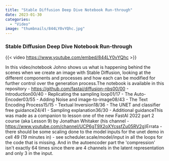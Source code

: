 ```yaml
---
title: "Stable Diffusion Deep Dive Notebook Run-through"
date: 2023-01-30
categories: 
  - "Video"
image: "thumbnails/844LY0vYQhc.jpg"
---
```


### Stable Diffusion Deep Dive Notebook Run-through

{{< video https://www.youtube.com/embed/844LY0vYQhc >}}

In this video/notebook Johno shows us what is happening behind the scenes when we create an image with Stable Diffusion, looking at the different components and processes and how each can be modified for further control over the generation process.The notebook is available in this repository - https://github.com/fastai/diffusion-nbs00/00 - Introduction00/40 - Replicating the sampling loop01/17 - The Auto-Encoder03/55 - Adding Noise and image-to-image08/43 - The Text Encoding Process15/15 - Textual Inversion18/36 - The UNET and classifier free guidance24/41 - Sampling explanation36/30 - Additional guidanceThis was made as a companion to lesson one of the new FastAI 2022 part 2 course (aka Lesson 9) by Jonathan Whitaker (his channel - https://www.youtube.com/channel/UCP6gT9X2oXYcssfZu05RV2g)Errata - there should be some scaling done to the model inputs for the unet demo in cell 49 (19 minutes in) - see scheduler.scale/model/input in all the loops for the code that is missing. And in the autoencoder part the 'compression' isn't exactly 64 times since there are 4 channels in the latent representation and only 3 in the input.
